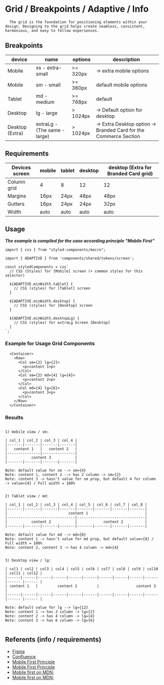 # Grid / Breakpoints / Adaptive / Info

```
  The grid is the foundation for positioning elements within your design. Designing to the grid helps create seamless, consistent, harmonious, and easy to follow experiences.
```

## Breakpoints

| device          | name                         | options  | description                                                      |
| --------------- | ---------------------------- | -------- | ---------------------------------------------------------------- |
| Mobile          | xs - extra-small             | >= 320px | -> extra mobile options                                          |
| Mobile          | sm - small                   | >= 360px | default mobile options                                           |
| Tablet          | md - medium                  | >= 768px | default                                                          |
| Desktop         | lg - large                   | > 1024px | -> Default option for desktop                                    |
| Desktop (Extra) | extraLg - (The same - large) | > 1024px | -> Extra Desktop option -> Branded Card for the Commerce Section |

## Requirements

| Devices screen | mobile | tablet | desktop | desktop (Extra for Branded Card grid) |
| -------------- | ------ | ------ | ------- | ------------------------------------- |
| Column grid    | 4      | 8      | 12      | 12                                    |
| Margins        | 16px   | 24px   | 48px    | 48px                                  |
| Gutters        | 16px   | 24px   | 24px    | 32px                                  |
| Width          | auto   | auto   | auto    | auto                                  |

## Usage

**_The example is compiled for the case according principle "Mobile First"_**

```
import { css } from "styled-components/macro";

import { ADAPTIVE } from 'components/shared/tokens/screen';

const styledComponents = css`
  // CSS (Styles) for [Mobile] screen (+ common styles for this selector)

  ${ADAPTIVE.minWidth.tablet} {
    // CSS (styles) for [Tablet] screen
  }

  ${ADAPTIVE.minWidth.desktop} {
    // CSS (styles) for [Desktop] screen
  }

  ${ADAPTIVE.minWidth.desktopLg} {
    // CSS (styles) for extraLg Screen [Desktop]
  }
`;
```

### Example for Usage Grid Components

```
  <Container>
    <Row>
      <Col sm={2} lg={2}>
        <p>content 1<p>
      </Col>
      <Col sm={2} md={4} lg={4}>
        <p>content 2<p>
      </Col>
      <Col md={4} lg={6}>
        <p>content 3<p>
      </Col>
    </Row>
  </Container>
```

### Results

```

1) mobile view / sm:

| col_1 | col_2 | col_3 | col_4 |
|-------|-------|-------|-------|
|   content 1   |   content 2   |
|---------------|---------------|
|           content 3           |
|-------|-------|-------|-------|

Note: default value for sm --> sm={4}
Note: content 1, content 2 --> has 2 column -> sm={2}
Note: content 3 -> hasn't value for sm prop, but default 4 for column -> value={4} / Full width = 100%


2) Tablet view / md:

| col_1 | col_2 | col_3 | col_4 | col_5 | col_6 | col_7 | col_8 |
|-------|-------|-------|-------|-------|-------|-------|-------|
|                            content 1                          |
|-------------------------------|-------------------------------|
|           content 2           |            content 2          |
|-------|-------|-------|-------|-------|-------|-------|-------|

Note: default value for md --> md={8}
Note: content 1 -> hasn't value for md prop, but default value={8} / Full width = 100%
Note: content 2, content 3 -> has 4 column -> md={4}


3) Desktop view / lg:

| col1 | col2 | col3 | col4 | col5 | col6 | col7 | col8 | col9 | col10 | col11 | col12 |
|------|------|------|------|------|------|------|------|------|------ |------ |------ |
| content 1   |         content 2         |                 content 3                  |
|------|------|------|------|------|------|------|------|------|------ |------ |------ |

Note: default value for lg --> lg={12}
Note: content 1 -> has 2 column -> lg={2}
Note: content 2 -> has 4 column -> lg={4}
Note: content 3 -> has 6 column -> lg={6}


```

## Referents (info / requirements)

- [Figma](https://www.figma.com/file/1AvCVJdBZRAVYsB5H0vFkC/YME-Design-System?node-id=55%3A241)
- [Confluence](https://support.yamnet.com/confluence/pages/viewpage.action?spaceKey=B2CAPPS&title=Breakpoints%2C+Devices%2C+Browsers+and+OS)
- [Mobile First Principle](https://developer.mozilla.org/en-US/docs/Glossary/Mobile_First)
- [Mobile First Principle](https://developer.mozilla.org/en-US/docs/Web/Progressive_web_apps/Responsive/Mobile_first)
- [Mobile first on MDN](https://developer.mozilla.org/en-US/docs/Web/Progressive_web_apps/Responsive/Mobile_first);
- [Mobile first on MDN](https://developers.google.com/search/mobile-sites/mobile-first-indexing);
